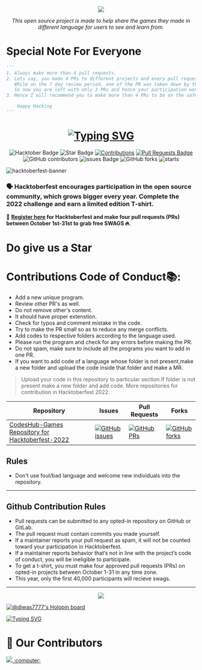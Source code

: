 <div align="center">
<img src="https://readme-typing-svg.demolab.com?font=Fira+Code&size=50&pause=1000&multiline=true&width=500&height=80&lines=CodesHub-Games" />
<p><i>This open source project is made to help share the games they made in different language for users to see and learn from.</i></p>
</div>

# Special Note For Everyone
```py
'''
1. Always make more than 4 pull requests.
2. Lets say, you made 4 PRs to different projects and every pull request got merged.
   While on the 7 day review period, one of the PR was taken down by the Hacktoberfest review team.
   So now you are left with only 3 PRs and hence your participation wont be counted for swags.
3. Hence I will recommend you to make more than 4 PRs to be on the safe side.

    Happy Hacking
'''
```
# <div align="center">[![Typing SVG](https://readme-typing-svg.demolab.com?font=Fira+Code&size=50&pause=1000&multiline=true&width=535&height=80&lines=Hacktoberfest+2022+🎉)](https://hacktoberfest.com)</div>

<div align="center">
  
<img src="https://img.shields.io/badge/hacktoberfest-2022-blueviolet" alt="Hacktober Badge"/>
 <img src="https://img.shields.io/static/v1?label=%F0%9F%8C%9F&message=If%20Useful&style=style=flat&color=BC4E99" alt="Star Badge"/>
 <a href="https://github.com/diwas777777/CodesHub-Games" ><img src="https://img.shields.io/badge/Contributions-welcome-violet.svg?style=flat&logo=git" alt="Contributions" /></a>
<a href="https://github.com/diwas777777/CodesHub-Games/pulls"><img src="https://img.shields.io/github/issues-pr/diwas777777/CodesHub-Games" alt="Pull Requests Badge"/></a>
<br>
<img alt="GitHub contributors" src="https://img.shields.io/github/contributors/diwas777777/CodesHub-Games"> <img src="https://img.shields.io/github/issues/diwas777777/CodesHub-Games" alt="issues Badge"/> <img alt="GitHub forks" src="https://img.shields.io/github/forks/diwas777777/CodesHub-Games"> <img alt="starts" src="https://img.shields.io/github/stars/diwas777777/CodesHub-Games">

</div>

![hacktoberfest-banner](https://user-images.githubusercontent.com/60167999/192787587-62a13aa7-1317-4bd5-a4b7-13f8bf336c6a.jpg)

### 🗣 Hacktoberfest encourages participation in the open source community, which grows bigger every year. Complete the 2022 challenge and earn a limited edition T-shirt.
📢 **[Register here](https://hacktoberfest.digitalocean.com) for Hacktoberfest and make four pull requests (PRs) between October 1st-31st to grab free SWAGS 🔥.**
# Do give us a Star

# Contributions Code of Conduct📚:
- Add a new unique program.
- Review other PR's as well.
- Do not remove other's content.
- It should have proper extenstion.
- Check for typos and comment mistake in the code.
- Try to make the PR small so as to reduce any merge conflicts.
- Add codes to respective folders according to the language used.
- Please run the program and check for any errors before making the PR.
- Do not spam, make sure to include all the programs you want to add in one PR.
- If you want to add code of a language whose folder is not present,make a new folder and upload the code inside that folder and make a MR.

> Upload your code in this repository to particular section.If folder is not present make a new folder and add code.
> More repositories for contribution in Hacktoberfest 2022.

| Repository                                                  | Issues                                                                                                                                                           | Pull Requests                                                                                                                                                     | Forks                                                                                                                                                             |
| ----------------------------------------------------------- | ---------------------------------------------------------------------------------------------------------------------------------------------------------------- | ----------------------------------------------------------------------------------------------------------------------------------------------------------------- | ----------------------------------------------------------------------------------------------------------------------------------------------------------------- |
| [ CodesHub-Games Repository for Hacktoberfest-2022](https://github.com/diwas777777/CodesHub-Games)         | [![GitHub issues](https://img.shields.io/github/issues/diwas777777/CodesHub-Games?color=pink&logo=github)](https://github.com/diwas777777/CodesHub-Games/issues)         | [![GitHub PRs](https://img.shields.io/github/issues-pr/diwas777777/CodesHub-Games)](https://github.com/diwas777777/CodesHub-Games/pulls)         | [![GitHub forks](https://img.shields.io/github/forks/diwas777777/CodesHub-Games?logo=git)](https://github.com/diwas777777/CodesHub-Games/fork)                         |

## Rules

- Don't use foul/bad language and welcome new individuals into the repository.

---

## Github Contribution Rules
- Pull requests can be submitted to any opted-in repository on GitHub or GitLab.
- The pull request must contain commits you made yourself.
- If a maintainer reports your pull request as spam, it will not be counted toward your participation in Hacktoberfest.
- If a maintainer reports behavior that’s not in line with the project’s code of conduct, you will be ineligible to participate.
- To get a t-shirt, you must make four approved pull requests (PRs) on opted-in projects between October 1-31 in any time zone.
- This year, only the first 40,000 participants will recieve swags.
---

<div align="center">
<img src="https://readme-typing-svg.demolab.com?font=Fira+Code&size=40&pause=1000&center=true&multiline=true&width=800&height=100&lines=Hacktoberfest+2022+Holopin+Badge" />
</div>

[![@diwas7777's Holopin board](https://holopin.me/diwas7777)](https://holopin.io/@diwas7777)

[![Typing SVG](https://readme-typing-svg.demolab.com?font=Fira+Code&pause=1000&width=435&lines=Register+here)](https://hacktoberfest.com)

# :handshake: Our Contributors

<a href="https://github.com/diwas777777/CodesHub-Games/graphs/contributors">
  <img src="https://contrib.rocks/image?repo=diwas777777/CodesHub-Games" /> :computer:
</a>
